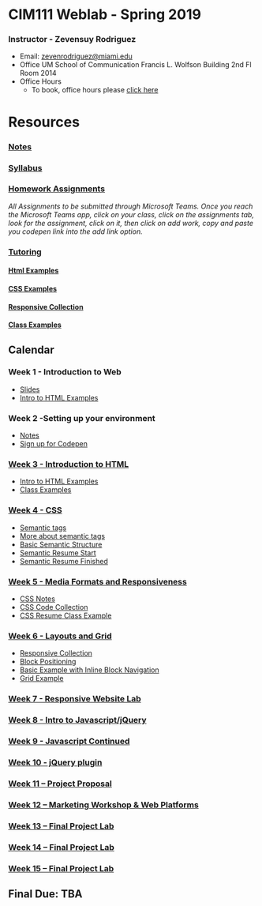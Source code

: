 # CIM111 Weblab - Spring 2019


### Instructor - Zevensuy Rodriguez

* Email: zevenrodriguez@miami.edu
* Office UM School of Communication Francis L. Wolfson Building 2nd Fl Room 2014
* Office Hours
  * To book, office hours please [click here](https://outlook.office365.com/owa/calendar/OfficeHours@miamiedu.onmicrosoft.com/bookings/)


# Resources
###  [Notes](https://github.com/UMInteractive/Weblab/tree/master/notes)
###  [Syllabus](https://github.com/UMInteractive/Weblab/blob/master/CIM111-General-Weblab.pdf)
###  [Homework Assignments](https://github.com/UMInteractive/Weblab/blob/master/notes/0-Assignments.md)
*All Assignments to be submitted through Microsoft Teams. Once you reach the Microsoft Teams app, click on your class, click on the assignments tab, look for the assignment, click on it, then click on add work, copy and paste you codepen link into the add link option.*
### [Tutoring](https://github.com/UMInteractive/Weblab/blob/master/notes/Tutoring.md)

#### [Html Examples](https://codepen.io/collection/nRjRga)
#### [CSS Examples](https://codepen.io/collection/XpdzKM)
#### [Responsive Collection](https://codepen.io/collection/nxPWBK)
#### [Class Examples](https://codepen.io/collection/DgEgLk)

## Calendar

### Week 1 - Introduction to Web
* [Slides](https://docs.google.com/presentation/d/10_tBFafTokmsAxmn2TK1gUjQ1v_fc00y9R3T12fNhUI/edit?usp=sharing)
* [Intro to HTML Examples](https://codepen.io/collection/nRjRga)

### Week 2 -Setting up your environment
* [Notes](https://github.com/UMInteractive/Weblab/blob/master/notes/Setting-Up-Your-Environment.md)
* [Sign up for Codepen](https://codepen.io/)

### [Week 3 - Introduction to HTML](https://github.com/UMInteractive/Weblab/blob/master/notes/2-HTML.md)
* [Intro to HTML Examples](https://codepen.io/zevenrodriguez/pen/xxbRoRp)
* [Class Examples](https://codepen.io/collection/DgEgLk)

### [Week 4 - CSS](https://github.com/UMInteractive/Weblab/blob/master/notes/3-CSS.md)
* [Semantic tags](https://github.com/UMInteractive/Weblab/blob/master/notes/2-HTML.md#sections-vs-articles)
* [More about semantic tags](https://www.semrush.com/blog/semantic-html5-guide/)
* [Basic Semantic Structure](https://codepen.io/uminteractive/pen/wvavvBo)
* [Semantic Resume Start](https://codepen.io/uminteractive/pen/oNXvOWW)
* [Semantic Resume Finished](https://codepen.io/uminteractive/pen/ExjYJog)

### [Week 5 - Media Formats and Responsiveness](https://github.com/UMInteractive/Weblab/blob/master/notes/4-Media-Queries.md)
* [CSS Notes](https://github.com/UMInteractive/Weblab/blob/master/notes/3-CSS.md)
* [CSS Code Collection](https://codepen.io/collection/XpdzKM)
* [CSS Resume Class Example](https://codepen.io/uminteractive/pen/QWbbGae?editors=1100)

### [Week 6 - Layouts and Grid](https://github.com/UMInteractive/Weblab/blob/master/notes/5-Layout.md)
* [Responsive Collection](https://codepen.io/collection/nxPWBK)
* [Block Positioning](https://codepen.io/uminteractive/pen/vYOxdvv)
* [Basic Example with Inline Block Navigation](https://codepen.io/uminteractive/pen/VwLpQxB)
* [Grid Example](https://codepen.io/uminteractive/pen/wvaJmMM?editors=0100)

### [Week 7 - Responsive Website Lab](https://github.com/UMInteractive/Weblab/blob/master/notes/0-Assignments.md#responsive-site)

### [Week 8 - Intro to Javascript/jQuery](https://github.com/UMInteractive/Weblab/blob/master/notes/6-Javascript.md)

### [Week 9 - Javascript Continued](https://github.com/UMInteractive/Weblab/blob/master/notes/6-Javascript.md)

### [Week 10 - jQuery plugin](https://github.com/UMInteractive/Weblab/blob/master/notes/7-jQuery-Plugins.md)

### [Week 11 – Project Proposal](https://github.com/UMInteractive/Weblab/blob/master/notes/0-Assignments.md#creative-brief-wireframe-inspirations)

### [Week 12 – Marketing Workshop & Web Platforms](https://github.com/UMInteractive/Weblab/blob/master/notes/9-S.E.O..md)

### [Week 13 – Final Project Lab](https://github.com/UMInteractive/Weblab/blob/master/notes/0-Assignments.md#final-project-300-points)

### [Week 14 – Final Project Lab](https://github.com/UMInteractive/Weblab/blob/master/notes/0-Assignments.md#final-project-300-points)

### [Week 15 –  Final Project Lab](https://github.com/UMInteractive/Weblab/blob/master/notes/0-Assignments.md#final-project-300-points)

## Final Due: TBA
